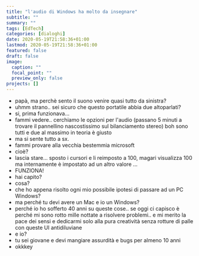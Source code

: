 ```yaml
---
title: "l'audio di Windows ha molto da insegnare"
subtitle: ""
summary: ""
tags: [EdTech]
categories: [dialoghi]
date: 2020-05-19T21:58:36+01:00
lastmod: 2020-05-19T21:58:36+01:00
featured: false
draft: false
image:
  caption: ""
  focal_point: ""
  preview_only: false
projects: []
---
```


- papà, ma perchè sento il suono venire quasi tutto da sinistra?
- uhmm strano.. sei sicuro che questo portatile abbia due altoparlati?
- si, prima funzionava...
- fammi vedere.. cerchiamo le opzioni per l'audio
(passano 5 minuti a trovare il pannellino nascostissimo sul bilanciamento stereo)
boh sono tutti e due al massimo in teoria è giusto
- ma si sente tutto a sx.
- fammi provare alla vecchia bestemmia microsoft
- cioè?
- lascia stare... sposto i cursori e li reimposto a 100, magari visualizza 100 ma internamente è impostato ad un altro valore
...
- FUNZIONA!
- hai capito?
- cosa?
- che ho appena risolto ogni mio possibile ipotesi di passare ad un PC Windows?
- ma perché tu devi avere un Mac e io un Windows?
- perché io ho sofferto 40 anni su queste cose.. se oggi ci capisco è perché mi sono rotto mille nottate a risolvere problemi.. e mi merito la pace dei sensi e dedicarmi solo alla pura creatività senza rotture di palle con queste UI antidiluviane
- e io?
- tu sei giovane e devi mangiare assurdità e bugs per almeno 10 anni
- okkkey
